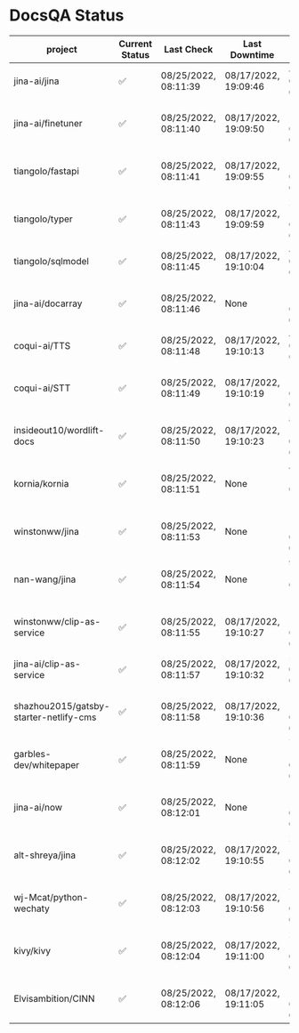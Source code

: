 # DocsQA Status

|               project                |Current Status|     Last Check     |   Last Downtime    |              % Uptime               |
|--------------------------------------|--------------|--------------------|--------------------|-------------------------------------|
|jina-ai/jina                          |✅            |08/25/2022, 08:11:39|08/17/2022, 19:09:46|4.413 (since 08/15/2022, 07:09:42)   |
|jina-ai/finetuner                     |✅            |08/25/2022, 08:11:40|08/17/2022, 19:09:50|1811.622 (since 08/15/2022, 07:09:42)|
|tiangolo/fastapi                      |✅            |08/25/2022, 08:11:41|08/17/2022, 19:09:55|1810.756 (since 08/15/2022, 07:09:42)|
|tiangolo/typer                        |✅            |08/25/2022, 08:11:43|08/17/2022, 19:09:59|2216.178 (since 08/15/2022, 07:09:42)|
|tiangolo/sqlmodel                     |✅            |08/25/2022, 08:11:45|08/17/2022, 19:10:04|4.890 (since 08/15/2022, 07:09:42)   |
|jina-ai/docarray                      |✅            |08/25/2022, 08:11:46|None                |100.000 (since 08/24/2022, 01:39:12) |
|coqui-ai/TTS                          |✅            |08/25/2022, 08:11:48|08/17/2022, 19:10:13|4.886 (since 08/15/2022, 07:09:42)   |
|coqui-ai/STT                          |✅            |08/25/2022, 08:11:49|08/17/2022, 19:10:19|1807.515 (since 08/15/2022, 07:09:42)|
|insideout10/wordlift-docs             |✅            |08/25/2022, 08:11:50|08/17/2022, 19:10:23|864.297 (since 08/15/2022, 07:09:42) |
|kornia/kornia                         |✅            |08/25/2022, 08:11:51|None                |47.963 (since 08/23/2022, 16:11:04)  |
|winstonww/jina                        |✅            |08/25/2022, 08:11:53|None                |100.000 (since 08/24/2022, 08:10:59) |
|nan-wang/jina                         |✅            |08/25/2022, 08:11:54|None                |99.964 (since 08/24/2022, 15:11:24)  |
|winstonww/clip-as-service             |✅            |08/25/2022, 08:11:55|08/17/2022, 19:10:27|1804.286 (since 08/15/2022, 07:09:42)|
|jina-ai/clip-as-service               |✅            |08/25/2022, 08:11:57|08/17/2022, 19:10:32|5.303 (since 08/15/2022, 07:09:42)   |
|shazhou2015/gatsby-starter-netlify-cms|✅            |08/25/2022, 08:11:58|08/17/2022, 19:10:36|1802.891 (since 08/15/2022, 07:09:42)|
|garbles-dev/whitepaper                |✅            |08/25/2022, 08:11:59|None                |79.433 (since 08/24/2022, 01:39:12)  |
|jina-ai/now                           |✅            |08/25/2022, 08:12:01|None                |100.000 (since 08/24/2022, 01:39:12) |
|alt-shreya/jina                       |✅            |08/25/2022, 08:12:02|08/17/2022, 19:10:55|2190.372 (since 08/15/2022, 07:09:42)|
|wj-Mcat/python-wechaty                |✅            |08/25/2022, 08:12:03|08/17/2022, 19:10:56|2286.287 (since 08/15/2022, 07:09:42)|
|kivy/kivy                             |✅            |08/25/2022, 08:12:04|08/17/2022, 19:11:00|2188.723 (since 08/15/2022, 07:09:42)|
|Elvisambition/CINN                    |✅            |08/25/2022, 08:12:06|08/17/2022, 19:11:05|1674.085 (since 08/15/2022, 07:09:42)|
